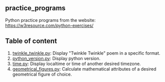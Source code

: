 ## practice_programs

Python practice programs from the website: https://w3resource.com/python-exercises/

## Table of content 

1. [twinkle_twinkle.py](scripts/twinkle_twinkle.py): Display "Twinkle Twinkle" poem in a specific format.
2. [python_version.py](scripts/python_version.py): Display python version.
3. [time.py](scripts/time.py): Display localtime or time of another desired timezone.
4. [geometrical_figures.py](scripts/geometrical_figures.py): Calculate mathematical attributes of a desired geometrical figure of choice.
